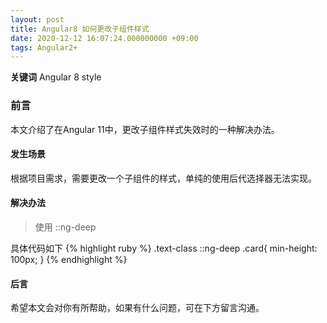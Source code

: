 ```yaml
---
layout: post
title: Angular8 如何更改子组件样式
date: 2020-12-12 16:07:24.000000000 +09:00
tags: Angular2+
---
```


**关键词** Angular 8  style

### 前言
本文介绍了在Angular 11中，更改子组件样式失效时的一种解决办法。

#### 发生场景
根据项目需求，需要更改一个子组件的样式，单纯的使用后代选择器无法实现。

#### 解决办法
> 使用 ::ng-deep 

具体代码如下
{% highlight ruby %}
.text-class ::ng-deep .card{
  min-height: 100px;
}
{% endhighlight %}

#### 后言
希望本文会对你有所帮助，如果有什么问题，可在下方留言沟通。


